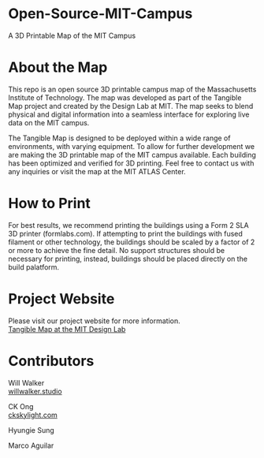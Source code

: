 # Open-Source-MIT-Campus
A 3D Printable Map of the MIT Campus

# About the Map
This repo is an open source 3D printable campus map of the Massachusetts Institute of Technology. The map was developed as part of the Tangible Map project and created by the Design Lab at MIT. The map seeks to blend physical and digital information into a seamless interface for exploring live data on the MIT campus.

The Tangible Map is designed to be deployed within a wide range of environments, with varying equipment. To allow for further development we are making the 3D printable map of the MIT campus available. Each building has been optimized and verified for 3D printing. Feel free to contact us with any inquiries or visit the map at the MIT ATLAS Center.

# How to Print
For best results, we recommend printing the buildings using a Form 2 SLA 3D printer (formlabs.com). If attempting to print the buildings with fused filament or other technology, the buildings should be scaled by a factor of 2 or more to achieve the fine detail. No support structures should be necessary for printing, instead, buildings should be placed directly on the build palatform.

# Project Website
Please visit our project website for more information.  
[Tangible Map at the MIT Design Lab](design.mit.edu/mit-atlas-tangible-map/)

# Contributors
Will Walker  
[willwalker.studio](http://willwalker.studio)

CK Ong  
[ckskylight.com](http://www.ckskylight.com)

Hyungie Sung  

Marco Aguilar

